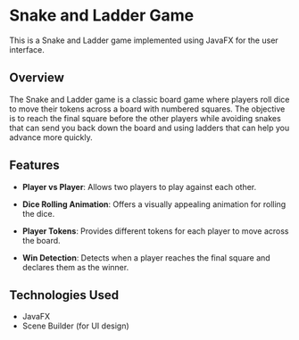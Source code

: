 # Snake and Ladder Game

This is a Snake and Ladder game implemented using JavaFX for the user interface.

## Overview

The Snake and Ladder game is a classic board game where players roll dice to move their tokens across a board with numbered squares. The objective is to reach the final square before the other players while avoiding snakes that can send you back down the board and using ladders that can help you advance more quickly.

## Features

- **Player vs Player**: Allows two players to play against each other.

- **Dice Rolling Animation**: Offers a visually appealing animation for rolling the dice.
- **Player Tokens**: Provides different tokens for each player to move across the board.
- **Win Detection**: Detects when a player reaches the final square and declares them as the winner.

## Technologies Used

- JavaFX
- Scene Builder (for UI design)

